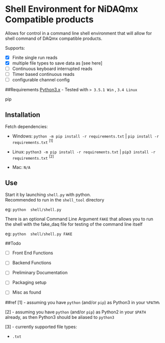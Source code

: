 # Shell Environment for NiDAQmx Compatible products

Allows for control in a command line
shell environment that will allow for shell
command of DAQmx compatible products. 

Supports:
 - [x] Finite single run reads
 - [x] multiple file types to save data as [see here]
 - [ ] Continuous keyboard interrupted reads
 - [ ] Timer based continuous reads
 - [ ] configurable channel config
 
##Requirements
[Python3.x][py] - Tested with `> 3.5.1 Win` , `3.4 Linux`

pip

## Installation

[//]: # "Setup virtualenv stuff here if needed" 

Fetch dependencies: 

- Windows: `python -m pip install -r requirements.txt` | `pip install -r requirements.txt` <sup>[1]</sup>

- Linux: `python3 -m pip install -r requirements.txt` | `pip3 install -r requirements.txt` <sup>[2]</sup>

- Mac: `N/A`

[//]: # "setup.py stuff here" 

[//]: # "starting with either bat or sh scripts" 

## Use 
Start it by launching `shell.py` with python.  
Recommended to run in the `shell_tool` directory

eg: `python  shell/shell.py` 

There is an optional Command Line Argument `FAKE` 
that allows you to run the shell with the 
fake_daq file for testing of the command line itself

eg: `python  shell/shell.py FAKE` 

##Todo 
- [ ] Front End Functions
- [ ] Backend Functions
- [ ] Preliminary Documentation
- [ ] Packaging setup 


- [ ] Misc as found

##ref
[1] - assuming you have `python` (and/or `pip`) as Python3 in your `%PATH%`

[2] - assuming you have `python` (and/or `pip`) as Python2 in your `$PATH` already,
as then Python3 should be aliased to `python3`

[3] - currently supported file types:
- `.txt`

[//]: # '- `.mat`'
[//]: # '- `.csv`'


[//]: # "links"
[py]:https://www.python.org/ "Python main page" 
